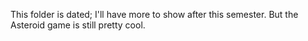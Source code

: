 This folder is dated; I'll have more to show after this semester. But the Asteroid game is still pretty cool.
